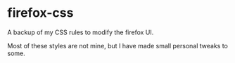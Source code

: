 # firefox-css

A backup of my CSS rules to modify the firefox UI.

Most of these styles are not mine, but I have made small personal tweaks to some.
